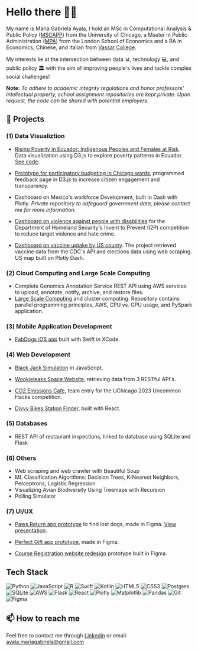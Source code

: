 # Hello there 👋🏽

My name is Maria Gabriela Ayala, I hold an MSc in Computational Analysis & Public Policy ([MSCAPP](https://capp.uchicago.edu)) from the University of Chicago, a Master in Public Administration ([MPA](https://www.lse.ac.uk/school-of-public-policy)) from the London School of Economics and a BA in Economics, Chinese, and Italian from [Vassar College](https://www.vassar.edu).

My interests lie at the intersection between data 📊, technology 💻, and public policy 🏛️ with the aim of improving people's lives and tackle complex social challenges!

**Note:** _To adhere to academic integrity regulations and honor professors' intellectual property, school assignment repositories are kept private. Upon request, the code can be shared with potential employers._

## 🔭 Projects

### (1) Data Visualiztion

-  [Rising Poverty in Ecuador: Indigenous Peoples and Females at Risk](https://magabrielaa.github.io/data-visualization/final_project/index.html). Data visualization using D3.js to explore poverty patterns in Ecuador. [See code](https://github.com/magabrielaa/data-visualization/tree/main/final_project).

- [Prototype for participatory budgeting in Chicago wards](https://github.com/magabrielaa/ue-pb), programmed feedback page in D3.js to increase citizen engagement and transparency.

- Dashboard on Mexico's workforce Development, built in Dash with Plotly. _Private repository to safeguard government data, please contact me for more information._

- [Dashboard on violence against people with disabilities](https://github.com/magabrielaa/Invent2Prevent/blob/main/viz/app.py) for the Department of Homeland Security's Invent to Prevent (I2P) competition to reduce target violence and hate crime.

- [Dashboard on vaccine uptake by US county](https://github.com/magabrielaa/proj-python_parser_tongues). The project retrieved vaccine data from the CDC's API and elections data using web scraping. US map built on Plotly Dash.


### (2) Cloud Computing and Large Scale Computing

- Complete Genomics Annotation Service REST API using AWS services to upload, annotate, notify, archive, and restore files.
- [Large Scale Computing](https://github.com/magabrielaa/large-scale-computing) and cluster computing. Repository contains parallel programming principles, AWS, CPU vs. GPU usage, and PySpark application.


### (3) Mobile Application Development

- [FabDogs iOS app](https://github.com/magabrielaa/ios-fabdogs-app) built with Swift in XCode. 


### (4) Web Development

- [Black Jack Simulation](https://github.com/magabrielaa/web-development/tree/main/black-jack%20simulation) in JavaScript.
  
- [Wookieleaks Space Website](https://github.com/magabrielaa/web-development/tree/main/wookieleaks-space-website), retrieving data from 3 RESTful API's.

- [CO2 Emissions Cafe](https://github.com/magabrielaa/co2-emissions-cafe), team entry for the UChicago 2023 Uncommon Hacks competition.

- [Divvy Bikes Station Finder](https://github.com/magabrielaa/web-development/tree/main/divvy-bikes), built with React. 

### (5) Databases

-  REST API of restaurant inspections, linked to database using SQLite and Flask

### (6) Others

- Web scraping and web crawler with Beautiful Soup
- ML Classification Algorithms: Decision Trees, K-Nearest Neighbors, Perceptrons, Logistic Regression
- Visualizing Avian Biodiversity Using Treemaps with Recursion
- Polling Simulator

### (7) UI/UX

- [Paws Return app prototype](https://www.figma.com/proto/13BSVAUa5z9lpgrZkHnlAL/Project-v2?page-id=0%3A1&node-id=1-23&viewport=-2569%2C-548%2C0.69&scaling=scale-down&starting-point-node-id=1%3A23) to find lost dogs, made in Figma.
[View presentation](https://github.com/magabrielaa/ui-ux-design/blob/main/7-paws-return/Paws%20Return%20-%20UI%20_%20UX%20Project.pdf).

- [Perfect Gift app prototype](https://github.com/magabrielaa/ui-ux/tree/main/5-gift-app), made in Figma.

- [Course Registration website redesign](https://github.com/magabrielaa/ui-ux-design/tree/main/4-course-registration-web) prototype built in Figma.
  
## Tech Stack

![Python](https://img.shields.io/badge/python-3670A0?style=for-the-badge&logo=python&logoColor=ffdd54)
![JavaScript](https://img.shields.io/badge/javascript-%23323330.svg?style=for-the-badge&logo=javascript&logoColor=%23F7DF1E)
![R](https://img.shields.io/badge/r-%23276DC3.svg?style=for-the-badge&logo=r&logoColor=white)
![Swift](https://img.shields.io/badge/swift-F54A2A?style=for-the-badge&logo=swift&logoColor=white)
![Kotlin](https://img.shields.io/badge/kotlin-%237F52FF.svg?style=for-the-badge&logo=kotlin&logoColor=white)
![HTML5](https://img.shields.io/badge/html5-%23E34F26.svg?style=for-the-badge&logo=html5&logoColor=white)
![CSS3](https://img.shields.io/badge/css3-%231572B6.svg?style=for-the-badge&logo=css3&logoColor=white)
![Postgres](https://img.shields.io/badge/postgres-%23316192.svg?style=for-the-badge&logo=postgresql&logoColor=white)
![SQLite](https://img.shields.io/badge/sqlite-%2307405e.svg?style=for-the-badge&logo=sqlite&logoColor=white)
![AWS](https://img.shields.io/badge/AWS-%23FF9900.svg?style=for-the-badge&logo=amazon-aws&logoColor=white)
![Flask](https://img.shields.io/badge/flask-%23000.svg?style=for-the-badge&logo=flask&logoColor=white)
![React](https://img.shields.io/badge/react-%2320232a.svg?style=for-the-badge&logo=react&logoColor=%2361DAFB)
![Plotly](https://img.shields.io/badge/Plotly-%233F4F75.svg?style=for-the-badge&logo=plotly&logoColor=white)
![Matplotlib](https://img.shields.io/badge/Matplotlib-%23ffffff.svg?style=for-the-badge&logo=Matplotlib&logoColor=black)
![Pandas](https://img.shields.io/badge/pandas-%23150458.svg?style=for-the-badge&logo=pandas&logoColor=white)
![Git](https://img.shields.io/badge/git-%23F05033.svg?style=for-the-badge&logo=git&logoColor=white)
![Figma](https://img.shields.io/badge/figma-%23F24E1E.svg?style=for-the-badge&logo=figma&logoColor=white)

## 📫 How to reach me

Feel free to contact me through [Linkedin](https://www.linkedin.com/in/mariagabrielaayala/) or email: ayala.mariagabriela@gmail.com

<!--
**magabrielaa/magabrielaa** is a ✨ _special_ ✨ repository because its `README.md` (this file) appears on your GitHub profile.

Here are some ideas to get you started:

- 🔭 I’m currently working on ...
- 🌱 I’m currently learning ...
- 👯 I’m looking to collaborate on ...
- 🤔 I’m looking for help with ...
- 💬 Ask me about ...
- 📫 How to reach me: ...
- 😄 Pronouns: ...
- ⚡ Fun fact: ...
-->
